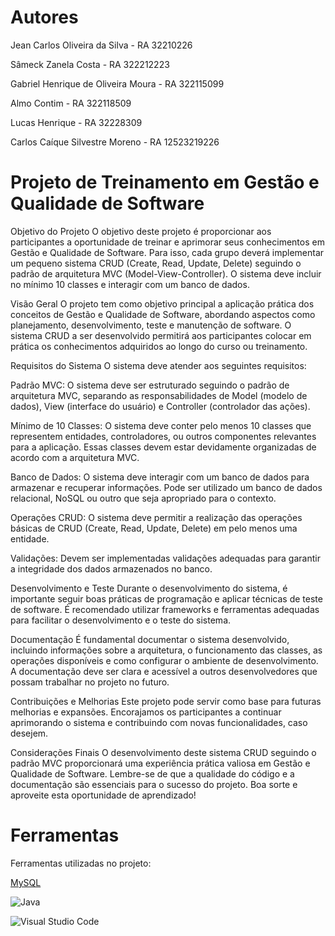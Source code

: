 # Autores

Jean Carlos Oliveira da Silva - RA 32210226

Sâmeck Zanela Costa - RA 322212223

Gabriel Henrique de Oliveira Moura - RA 322115099

Almo Contim - RA 322118509

Lucas Henrique - RA 32228309

Carlos Caíque Silvestre Moreno - RA 12523219226

# Projeto de Treinamento em Gestão e Qualidade de Software

Objetivo do Projeto
O objetivo deste projeto é proporcionar aos participantes a oportunidade de treinar e aprimorar seus conhecimentos em Gestão e Qualidade de Software. Para isso, cada grupo deverá implementar um pequeno sistema CRUD (Create, Read, Update, Delete) seguindo o padrão de arquitetura MVC (Model-View-Controller). O sistema deve incluir no mínimo 10 classes e interagir com um banco de dados.

Visão Geral
O projeto tem como objetivo principal a aplicação prática dos conceitos de Gestão e Qualidade de Software, abordando aspectos como planejamento, desenvolvimento, teste e manutenção de software. O sistema CRUD a ser desenvolvido permitirá aos participantes colocar em prática os conhecimentos adquiridos ao longo do curso ou treinamento.

Requisitos do Sistema
O sistema deve atender aos seguintes requisitos:

Padrão MVC: O sistema deve ser estruturado seguindo o padrão de arquitetura MVC, separando as responsabilidades de Model (modelo de dados), View (interface do usuário) e Controller (controlador das ações).

Mínimo de 10 Classes: O sistema deve conter pelo menos 10 classes que representem entidades, controladores, ou outros componentes relevantes para a aplicação. Essas classes devem estar devidamente organizadas de acordo com a arquitetura MVC.

Banco de Dados: O sistema deve interagir com um banco de dados para armazenar e recuperar informações. Pode ser utilizado um banco de dados relacional, NoSQL ou outro que seja apropriado para o contexto.

Operações CRUD: O sistema deve permitir a realização das operações básicas de CRUD (Create, Read, Update, Delete) em pelo menos uma entidade.

Validações: Devem ser implementadas validações adequadas para garantir a integridade dos dados armazenados no banco.

Desenvolvimento e Teste
Durante o desenvolvimento do sistema, é importante seguir boas práticas de programação e aplicar técnicas de teste de software. É recomendado utilizar frameworks e ferramentas adequadas para facilitar o desenvolvimento e o teste do sistema.

Documentação
É fundamental documentar o sistema desenvolvido, incluindo informações sobre a arquitetura, o funcionamento das classes, as operações disponíveis e como configurar o ambiente de desenvolvimento. A documentação deve ser clara e acessível a outros desenvolvedores que possam trabalhar no projeto no futuro.

Contribuições e Melhorias
Este projeto pode servir como base para futuras melhorias e expansões. Encorajamos os participantes a continuar aprimorando o sistema e contribuindo com novas funcionalidades, caso desejem.

Considerações Finais
O desenvolvimento deste sistema CRUD seguindo o padrão MVC proporcionará uma experiência prática valiosa em Gestão e Qualidade de Software. Lembre-se de que a qualidade do código e a documentação são essenciais para o sucesso do projeto. Boa sorte e aproveite esta oportunidade de aprendizado!

# Ferramentas
Ferramentas utilizadas no projeto:

[MySQL](https://img.shields.io/badge/mysql-%2300f.svg?style=for-the-badge&logo=mysql&logoColor=white)

![Java](https://img.shields.io/badge/Java-000?style=for-the-badge&logo=java)

![Visual Studio Code](https://img.shields.io/badge/Visual%20Studio%20Code-0078d7.svg?style=for-the-badge&logo=visual-studio-code&logoColor=white)

